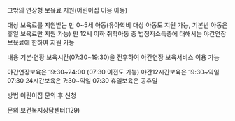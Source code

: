 그밖의 연장형 보육료 지원(어린이집 이용 아동)

대상
 보육료를 지원받는 만 0~5세 아동(유아학비 대상 아동도 지원 가능, 기본반 아동은 휴일 보육료만 지원 가능)
 만 12세 이하 취학아동 중 법정저소득층에 대해서는 야간연장 보육료에 한하여 지원 가능

내용
 기본·연장 보육시간(07:30~19:30)을 전후하여 야간연장 보육서비스 이용 가능

야간연장보육은 19:30~24:00 (07:30 이전도 가능)
야간12시간보육은 19:30~익일 07:30
24시간보육은 7:30~익일 07:30
휴일보육은 공휴일

방법
 어린이집 문의 후 신청

문의
 보건복지상담센터(129)
